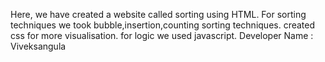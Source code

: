 Here, we have created a website called sorting using HTML.
For sorting techniques we took  bubble,insertion,counting sorting techniques.
created css for more visualisation.
for logic we used javascript.
Developer Name : Viveksangula
                                          
